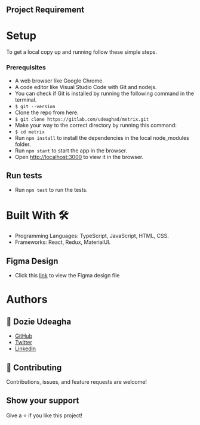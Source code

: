 ## Project Requirement


# Setup
To get a local copy up and running follow these simple steps.

### Prerequisites
- A web browser like Google Chrome.
- A code editor like Visual Studio Code with Git and nodejs.
- You can check if Git is installed by running the following command in the terminal.
- `$ git --version`
- Clone the repo from here.
- `$ git clone https://gitlab.com/udeaghad/metrix.git`
- Make your way to the correct directory by running this command:
- `$ cd metrix`
- Run `npm install` to install the dependencies in the local node_modules folder. 
- Run `npm start` to start the app in the browser.
- Open [http://localhost:3000](http://localhost:3000) to view it in the browser.

## Run tests
- Run `npm test` to run the tests.

# Built With 🛠️
- Programming Languages: TypeScript, JavaScript, HTML, CSS.
- Frameworks: React, Redux, MaterialUI.

## Figma Design
- Click this [link](https://www.figma.com/file/ts85mGEzMBSTAmueJ0cN55/Frontend-Application?type=design&node-id=1-2&mode=design&t=61SWnYqFKVAkhaHJ-0) to view the Figma design file

# Authors
## 👤 Dozie Udeagha
- [GitHub](https://github.com/udeaghad)
- [Twitter](https://twitter.com/theodoz)
- [Linkedin](https://www.linkedin.com/in/)


## 🤝 Contributing
Contributions, issues, and feature requests are welcome!

## Show your support
Give a ⭐️ if you like this project!
